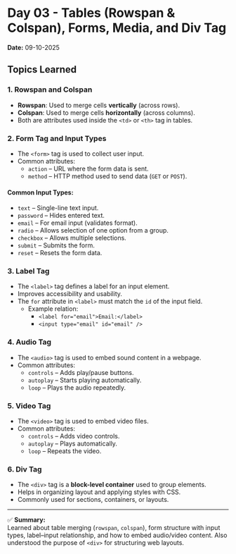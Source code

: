 # Day 03 - Tables (Rowspan & Colspan), Forms, Media, and Div Tag  
**Date:** 09-10-2025  

## Topics Learned  

### 1. Rowspan and Colspan  
- **Rowspan**: Used to merge cells **vertically** (across rows).  
- **Colspan**: Used to merge cells **horizontally** (across columns).  
- Both are attributes used inside the `<td>` or `<th>` tag in tables.  

### 2. Form Tag and Input Types  
- The `<form>` tag is used to collect user input.  
- Common attributes:  
  - `action` – URL where the form data is sent.  
  - `method` – HTTP method used to send data (`GET` or `POST`).  

#### Common Input Types:  
- `text` – Single-line text input.  
- `password` – Hides entered text.  
- `email` – For email input (validates format).  
- `radio` – Allows selection of one option from a group.  
- `checkbox` – Allows multiple selections.  
- `submit` – Submits the form.  
- `reset` – Resets the form data.  

### 3. Label Tag  
- The `<label>` tag defines a label for an input element.  
- Improves accessibility and usability.  
- The `for` attribute in `<label>` must match the `id` of the input field.  
  - Example relation:  
    - `<label for="email">Email:</label>`  
    - `<input type="email" id="email" />`  

### 4. Audio Tag  
- The `<audio>` tag is used to embed sound content in a webpage.  
- Common attributes:  
  - `controls` – Adds play/pause buttons.  
  - `autoplay` – Starts playing automatically.  
  - `loop` – Plays the audio repeatedly.  

### 5. Video Tag  
- The `<video>` tag is used to embed video files.  
- Common attributes:  
  - `controls` – Adds video controls.  
  - `autoplay` – Plays automatically.  
  - `loop` – Repeats the video.  

### 6. Div Tag  
- The `<div>` tag is a **block-level container** used to group elements.  
- Helps in organizing layout and applying styles with CSS.  
- Commonly used for sections, containers, or layouts.  

---

✅ **Summary:**  
Learned about table merging (`rowspan`, `colspan`), form structure with input types, label–input relationship, and how to embed audio/video content. Also understood the purpose of `<div>` for structuring web layouts.
